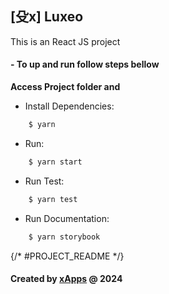 ## [⽎x] Luxeo

This is an React JS project

#### - To up and run follow steps bellow

**Access Project folder and**

- Install Dependencies:
```sh
    $ yarn
```

- Run:
```sh
    $ yarn start
```  

- Run Test:
```sh
    $ yarn test
```  

- Run Documentation:
```sh
    $ yarn storybook
```  

{/* #PROJECT_README */}

#### Created by [**xApps**](https://x-apps.com.br) @ 2024 